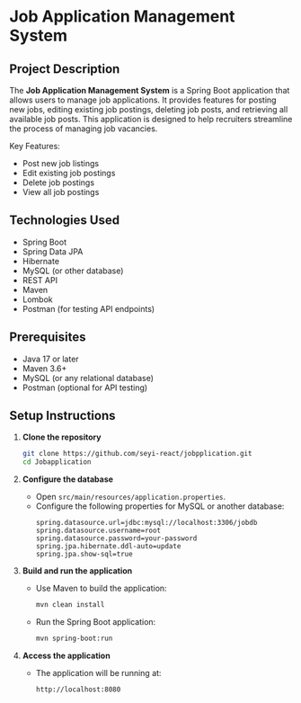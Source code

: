 # Job Application Management System


## Project Description
The **Job Application Management System** is a Spring Boot application that allows users to manage job applications.
It provides features for posting new jobs, editing existing job postings, deleting job posts, and retrieving all available job posts.
This application is designed to help recruiters streamline the process of managing job vacancies.

Key Features:
- Post new job listings
- Edit existing job postings
- Delete job postings
- View all job postings


## Technologies Used
- Spring Boot
- Spring Data JPA
- Hibernate
- MySQL (or other database)
- REST API
- Maven
- Lombok
- Postman (for testing API endpoints)

## Prerequisites
- Java 17 or later
- Maven 3.6+
- MySQL (or any relational database)
- Postman (optional for API testing)

## Setup Instructions

1. **Clone the repository**
   ```bash
   git clone https://github.com/seyi-react/jobpplication.git
   cd Jobapplication
   ```

2. **Configure the database**
    - Open `src/main/resources/application.properties`.
    - Configure the following properties for MySQL or another database:
      ```properties
      spring.datasource.url=jdbc:mysql://localhost:3306/jobdb
      spring.datasource.username=root
      spring.datasource.password=your-password
      spring.jpa.hibernate.ddl-auto=update
      spring.jpa.show-sql=true
      ```

3. **Build and run the application**
    - Use Maven to build the application:
      ```bash
      mvn clean install
      ```
    - Run the Spring Boot application:
      ```bash
      mvn spring-boot:run
      ```

4. **Access the application**
    - The application will be running at:
      ```
      http://localhost:8080
      ```



